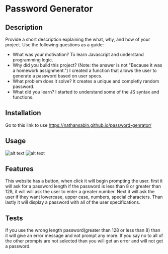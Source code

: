 # Password Generator

## Description

Provide a short description explaining the what, why, and how of your project. Use the following questions as a guide:

- What was your motivation?
To learn Javascript and understand programming logic.
- Why did you build this project? (Note: the answer is not "Because it was a homework assignment.")
I created a function that allows the user to generate a password based on user specs.
- What problem does it solve?
It creates a unique and completly random password.
- What did you learn?
I started to understand some of the JS syntax and functions.

## Installation

Go to this link to use https://nathansabin.github.io/password-genrator/

## Usage

![alt text](/password-gen-homework-3/assets/code%20screenshot.png)
![alt text](/password-gen-homework-3/assets/website.png)

## Features

This website has a button, when click it will begin prompting the user. first it will ask for a password length if the password is less than 8 or greater than 128, it will will ask the user to enter a greater number. Next it will ask the user if they want lowercase, upper case, numbers, special characters. Than lastly it will display a password with all of the user specifications.


## Tests

If you use the wrong length password(greater than 128 or less than 8) than it will give an error message and not prompt any more. If you say no to all of the other prompts
are not selected than you will get an error and will not get a password.